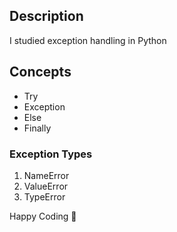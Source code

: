 ## Description
I studied exception handling in Python

## Concepts
- Try
- Exception
- Else
- Finally

### Exception Types
1. NameError
2. ValueError
3. TypeError


Happy Coding 🥂
